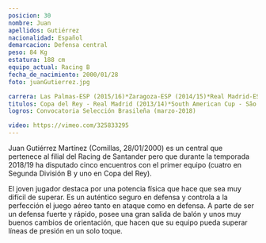 ```yaml
---
posicion: 30
nombre: Juan
apellidos: Gutiérrez
nacionalidad: Español
demarcacion: Defensa central
peso: 84 Kg
estatura: 188 cm
equipo_actual: Racing B
fecha_de_nacimiento: 2000/01/28
foto: juanGutierrez.jpg

carrera: Las Palmas-ESP (2015/16)*Zaragoza-ESP (2014/15)*Real Madrid-ESP (2014)*Santos (2013)* Grêmio (2013)*São Paulo (2011/12)*Grêmio Barueri-SP (2009/10)
titulos: Copa del Rey - Real Madrid (2013/14)*South American Cup - São Paulo   (2012)*Under-20 World Champion - Brazilian Selection    (2011)*South American Under-20 Champion - Brazilian Team (2011)
logros: Convocatoria Selección Brasileña (marzo-2018)

video: https://vimeo.com/325833295
---
```

Juan Gutiérrez Martínez (Comillas, 28/01/2000) es un central que pertenece al filial del Racing de Santander pero que durante la temporada 2018/19 ha disputado cinco encuentros con el primer equipo (cuatro en Segunda División B y uno en Copa del Rey).

El joven jugador destaca por una potencia física que hace que sea muy difícil de superar. Es un auténtico seguro en defensa y controla a la perfección el juego aéreo tanto en ataque como en defensa. A parte de ser un defensa fuerte y rápido, posee una gran salida de balón y unos muy buenos cambios de orientación, que hacen que su equipo pueda superar líneas de presión en un solo toque.